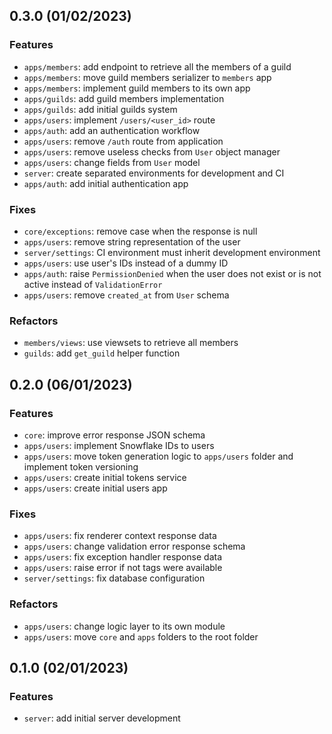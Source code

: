 ## 0.3.0 (01/02/2023)

### Features

- `apps/members`: add endpoint to retrieve all the members of a guild
- `apps/members`: move guild members serializer to `members` app
- `apps/members`: implement guild members to its own app
- `apps/guilds`: add guild members implementation
- `apps/guilds`: add initial guilds system
- `apps/users`: implement `/users/<user_id>` route
- `apps/auth`: add an authentication workflow
- `apps/users`: remove `/auth` route from application
- `apps/users`: remove useless checks from `User` object manager
- `apps/users`: change fields from `User` model
- `server`: create separated environments for development and CI
- `apps/auth`: add initial authentication app

### Fixes

- `core/exceptions`: remove case when the response is null
- `apps/users`: remove string representation of the user
- `server/settings`: CI environment must inherit development environment
- `apps/users`: use user's IDs instead of a dummy ID
- `apps/auth`: raise `PermissionDenied` when the user does not exist or is not active instead of `ValidationError`
- `apps/users`: remove `created_at` from `User` schema

### Refactors

- `members/views`: use viewsets to retrieve all members
- `guilds`: add `get_guild` helper function

## 0.2.0 (06/01/2023)

### Features

- `core`: improve error response JSON schema
- `apps/users`: implement Snowflake IDs to users
- `apps/users`: move token generation logic to `apps/users` folder and implement token versioning
- `apps/users`: create initial tokens service
- `apps/users`: create initial users app

### Fixes

- `apps/users`: fix renderer context response data
- `apps/users`: change validation error response schema
- `apps/users`: fix exception handler response data
- `apps/users`: raise error if not tags were available
- `server/settings`: fix database configuration

### Refactors

- `apps/users`: change logic layer to its own module
- `apps/users`: move `core` and `apps` folders to the root folder

## 0.1.0 (02/01/2023)

### Features

- `server`: add initial server development
